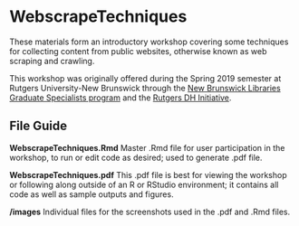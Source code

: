 # WebscrapeTechniques
These materials form an introductory workshop covering some techniques for collecting content from public websites, otherwise known as web scraping and crawling.

This workshop was originally offered during the Spring 2019 semester at Rutgers University-New Brunswick through the [New Brunswick Libraries Graduate Specialists program](https://libguides.rutgers.edu/graduatespecialist/) and the [Rutgers DH Initiative](http://dh.rutgers.edu/).

## File Guide
**WebscrapeTechniques.Rmd** Master .Rmd file for user participation in the workshop, to run or edit code as desired; used to generate .pdf file.

**WebscrapeTechniques.pdf** This .pdf file is best for viewing the workshop or following along outside of an R or RStudio environment; it contains all code as well as sample outputs and figures.

**/images** Individual files for the screenshots used in the .pdf and .Rmd files.